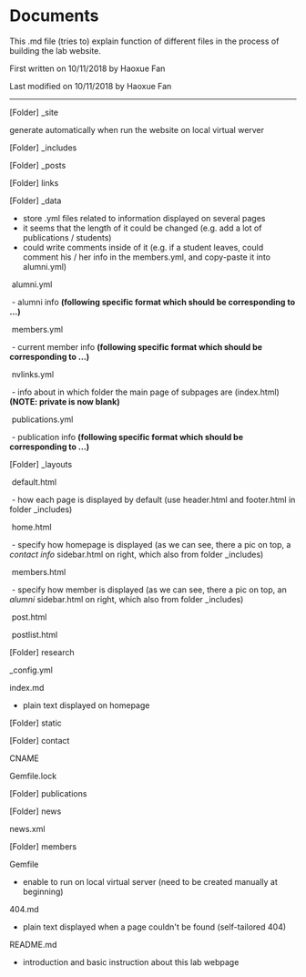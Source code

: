 # Documents 

This .md file (tries to) explain function of different files in the process of building the lab website.

First written on 10/11/2018 by Haoxue Fan

Last modified on 10/11/2018 by Haoxue Fan

---

 [Folder] _site

generate automatically when run the website on local virtual werver

 [Folder] _includes

 [Folder] _posts

 [Folder] links

 [Folder] _data

* store .yml files related to information displayed on several pages
* it seems that the length of it could be changed (e.g. add a lot of publications / students)
* could write comments inside of it (e.g. if a student leaves, could comment his / her info in the members.yml, and copy-paste it into alumni.yml)

​	alumni.yml

​	- alumni info **(following specific format which should be corresponding to ...)**

​	members.yml

​	- current member info **(following specific format which should be corresponding to …)**

​	nvlinks.yml

​	- info about in which folder the main page of subpages are (index.html) **(NOTE: private is now blank)**

​	publications.yml

​	- publication info **(following specific format which should be corresponding to …)**

 [Folder] _layouts

​	default.html 

​	- how each page is displayed by default (use header.html and footer.html in folder _includes)

​	home.html

​	- specify how homepage is displayed (as we can see, there a pic on top, a *contact info* sidebar.html on right, which also from folder _includes)

​	members.html

​	- specify how member is displayed (as we can see, there a pic on top, an *alumni* sidebar.html on right, which also from folder _includes)

​	post.html

​	postlist.html

 [Folder] research

_config.yml

index.md

* plain text displayed on homepage

 [Folder] static

 [Folder] contact

CNAME

Gemfile.lock

 [Folder] publications

 [Folder] news

news.xml

 [Folder] members

Gemfile

* enable to run on local virtual server (need to be created manually at beginning)

404.md

* plain text displayed when a page couldn't be found (self-tailored 404)

README.md

* introduction and basic instruction about this lab webpage

